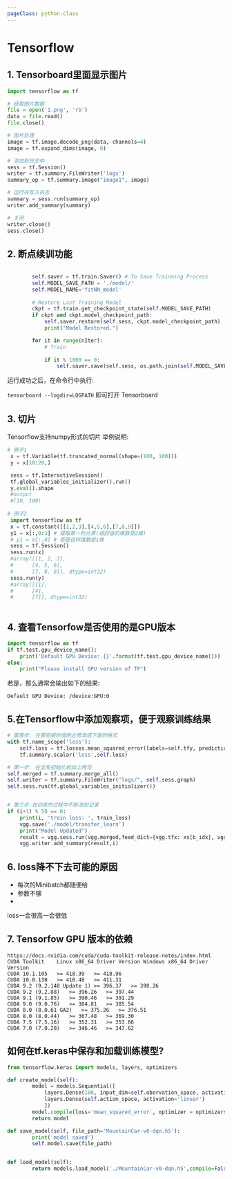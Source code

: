 ```yaml
---
pageClass: python-class
---
```


<!--
 * @Description: 
 * @Author: Jack Huang
 * @Github: https://github.com/HuangJiaLian
 * @Date: 2019-09-12 15:44:42
 * @LastEditors: Jack Huang
 * @LastEditTime: 2019-09-12 15:56:14
 -->

# Tensorflow

## 1. Tensorboard里面显示图片
```python
import tensorflow as tf

# 获取图片数据
file = open('1.png', 'rb')
data = file.read()
file.close()

# 图片处理
image = tf.image.decode_png(data, channels=4)
image = tf.expand_dims(image, 0)

# 添加到日志中
sess = tf.Session()
writer = tf.summary.FileWriter('logs')
summary_op = tf.summary.image("image1", image)

# 运行并写入日志
summary = sess.run(summary_op)
writer.add_summary(summary)

# 关闭
writer.close()
sess.close()

```

## 2. 断点续训功能
```python
        
        self.saver = tf.train.Saver() # To Save Trainning Process
        self.MODEL_SAVE_PATH = './model/'
        self.MODEL_NAME='fitNN_model'
        
        # Restore Last Training Model 
        ckpt = tf.train.get_checkpoint_state(self.MODEL_SAVE_PATH)
        if ckpt and ckpt.model_checkpoint_path:
            self.saver.restore(self.sess, ckpt.model_checkpoint_path)
            print("Model Restored.")

        for it in range(nIter):
            # Train
        
            if it % 1000 == 0:
                self.saver.save(self.sess, os.path.join(self.MODEL_SAVE_PATH, self.MODEL_NAME))
```
运行成功之后，在命令行中执行:

`tensorboard --logdir=LOGPATH` 即可打开 Tensorboard

## 3. 切片
Tensorflow支持numpy形式的切片
举例说明:
``` python 
# 例子1
 x = tf.Variable(tf.truncated_normal(shape=(100, 100)))
 y = x[10:20,]

 sess = tf.InteractiveSession()
 tf.global_variables_initializer().run()
 y.eval().shape
 #output
 #(10, 100)
 
# 例子2
 import tensorflow as tf
 x = tf.constant([[1,2,3],[4,5,6],[7,8,9]])
 y1 = x[:,0:1] # 提取第一列元素(返回值的维数是2维)
 # y1 = x[:,0] # 若是这样维数是1维
 sess = tf.Session()
 sess.run(x)
 #array([[1, 2, 3],
 #      [4, 5, 6],
 #      [7, 8, 9]], dtype=int32)
 sess.run(y)
 #array([[1],
 #      [4],
 #      [7]], dtype=int32)
 
```
## 4. 查看Tensorfow是否使用的是GPU版本
``` python
import tensorflow as tf
if tf.test.gpu_device_name():
    print('Default GPU Device: {}'.format(tf.test.gpu_device_name()))
else:
    print("Please install GPU version of TF")
```
若是，那么通常会输出如下的结果:

`Default GPU Device: /device:GPU:0`


## 5.在Tensorflow中添加观察项，便于观察训练结果
``` python
# 第零步: 在要观察的值附近修改成下面的格式
with tf.name_scope('loss'):
    self.loss = tf.losses.mean_squared_error(labels=self.tfy, predictions=self.out)
    tf.summary.scalar('loss',self.loss)

# 第一步: 在全局初始化前加上两句
self.merged = tf.summary.merge_all()
self.writer = tf.summary.FileWriter("logs/", self.sess.graph)
self.sess.run(tf.global_variables_initializer())


# 第三步:在训练的过程中不断添加记录
if (i+1) % 50 == 0: 
    print(i, 'train loss: ', train_loss)
    vgg.save('./model/transfer_learn')
    print("Model Updated")
    result = vgg.sess.run(vgg.merged,feed_dict={vgg.tfx: xs[b_idx], vgg.tfy: ys[b_idx]})
    vgg.writer.add_summary(result,i)
```

## 6. loss降不下去可能的原因
- 每次的Minibatch都随便给
- 参数不够
- 
loss一会很高一会很低 

## 7. Tensorfow GPU 版本的依赖
```
https://docs.nvidia.com/cuda/cuda-toolkit-release-notes/index.html
CUDA Toolkit	Linux x86_64 Driver Version	Windows x86_64 Driver Version
CUDA 10.1.105	>= 418.39	>= 418.96
CUDA 10.0.130	>= 410.48	>= 411.31
CUDA 9.2 (9.2.148 Update 1)	>= 396.37	>= 398.26
CUDA 9.2 (9.2.88)	>= 396.26	>= 397.44
CUDA 9.1 (9.1.85)	>= 390.46	>= 391.29
CUDA 9.0 (9.0.76)	>= 384.81	>= 385.54
CUDA 8.0 (8.0.61 GA2)	>= 375.26	>= 376.51
CUDA 8.0 (8.0.44)	>= 367.48	>= 369.30
CUDA 7.5 (7.5.16)	>= 352.31	>= 353.66
CUDA 7.0 (7.0.28)	>= 346.46	>= 347.62
```


## 如何在tf.keras中保存和加载训练模型?
```python
from tensorflow.keras import models, layers, optimizers

def create_model(self):
		model = models.Sequential([
			layers.Dense(100, input_dim=self.obervation_space, activation='relu'),
			layers.Dense(self.action_space, activation='linear')
			])
		model.compile(loss='mean_squared_error', optimizer = optimizers.Adam(self.lr))
		return model 

def save_model(self, file_path='MountainCar-v0-dqn.h5'):
		print('model saved')
		self.model.save(file_path)


def load_model(self):
		return models.load_model('./MountainCar-v0-dqn.h5',compile=False)
```
